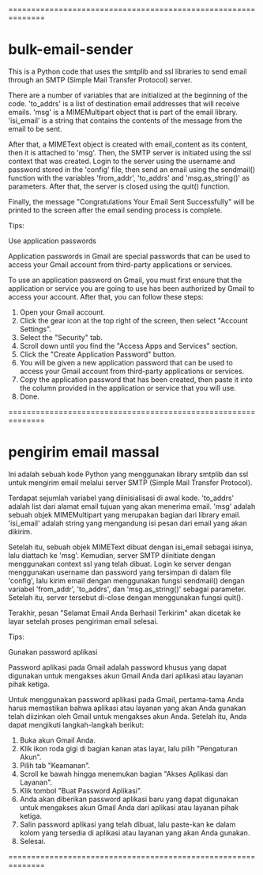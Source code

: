 ==============================================================

# bulk-email-sender

This is a Python code that uses the smtplib and ssl libraries to send email through an SMTP (Simple Mail Transfer Protocol) server.

There are a number of variables that are initialized at the beginning of the code. 'to_addrs' is a list of destination email addresses that will receive emails. 'msg' is a MIMEMultipart object that is part of the email library. 'isi_email' is a string that contains the contents of the message from the email to be sent.

After that, a MIMEText object is created with email_content as its content, then it is attached to 'msg'. Then, the SMTP server is initiated using the ssl context that was created. Login to the server using the username and password stored in the 'config' file, then send an email using the sendmail() function with the variables 'from_addr', 'to_addrs' and 'msg.as_string()' as parameters. After that, the server is closed using the quit() function.

Finally, the message "Congratulations Your Email Sent Successfully" will be printed to the screen after the email sending process is complete.

Tips:

Use application passwords

Application passwords in Gmail are special passwords that can be used to access your Gmail account from third-party applications or services.

To use an application password on Gmail, you must first ensure that the application or service you are going to use has been authorized by Gmail to access your account. After that, you can follow these steps:

1. Open your Gmail account.
2. Click the gear icon at the top right of the screen, then select "Account Settings".
3. Select the "Security" tab.
4. Scroll down until you find the "Access Apps and Services" section.
5. Click the "Create Application Password" button.
6. You will be given a new application password that can be used to access your Gmail account from third-party applications or services.
7. Copy the application password that has been created, then paste it into the column provided in the application or service that you will use.
8. Done.

==============================================================

# pengirim email massal

Ini adalah sebuah kode Python yang menggunakan library smtplib dan ssl untuk mengirim email melalui server SMTP (Simple Mail Transfer Protocol).

Terdapat sejumlah variabel yang diinisialisasi di awal kode. 'to_addrs' adalah list dari alamat email tujuan yang akan menerima email. 'msg' adalah sebuah objek MIMEMultipart yang merupakan bagian dari library email. 'isi_email' adalah string yang mengandung isi pesan dari email yang akan dikirim.

Setelah itu, sebuah objek MIMEText dibuat dengan isi_email sebagai isinya, lalu diattach ke 'msg'. Kemudian, server SMTP diinitiate dengan menggunakan context ssl yang telah dibuat. Login ke server dengan menggunakan username dan password yang tersimpan di dalam file 'config', lalu kirim email dengan menggunakan fungsi sendmail() dengan variabel 'from_addr', 'to_addrs', dan 'msg.as_string()' sebagai parameter. Setelah itu, server tersebut di-close dengan menggunakan fungsi quit().

Terakhir, pesan "Selamat Email Anda Berhasil Terkirim" akan dicetak ke layar setelah proses pengiriman email selesai.

Tips:

Gunakan password aplikasi

Password aplikasi pada Gmail adalah password khusus yang dapat digunakan untuk mengakses akun Gmail Anda dari aplikasi atau layanan pihak ketiga. 

Untuk menggunakan password aplikasi pada Gmail, pertama-tama Anda harus memastikan bahwa aplikasi atau layanan yang akan Anda gunakan telah diizinkan oleh Gmail untuk mengakses akun Anda. Setelah itu, Anda dapat mengikuti langkah-langkah berikut:

1. Buka akun Gmail Anda.
2. Klik ikon roda gigi di bagian kanan atas layar, lalu pilih "Pengaturan Akun".
3. Pilih tab "Keamanan".
4. Scroll ke bawah hingga menemukan bagian "Akses Aplikasi dan Layanan".
5. Klik tombol "Buat Password Aplikasi".
6. Anda akan diberikan password aplikasi baru yang dapat digunakan untuk mengakses akun Gmail Anda dari aplikasi atau layanan pihak ketiga.
7. Salin password aplikasi yang telah dibuat, lalu paste-kan ke dalam kolom yang tersedia di aplikasi atau layanan yang akan Anda gunakan.
8. Selesai.

==============================================================
